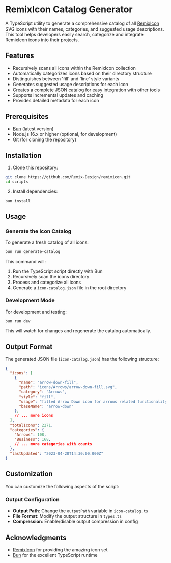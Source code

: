 # RemixIcon Catalog Generator

A TypeScript utility to generate a comprehensive catalog of all [RemixIcon](https://remixicon.com) SVG icons with their names, categories, and suggested usage descriptions. This tool helps developers easily search, categorize and integrate RemixIcon icons into their projects.

## Features

- Recursively scans all icons within the RemixIcon collection
- Automatically categorizes icons based on their directory structure
- Distinguishes between 'fill' and 'line' style variants
- Generates suggested usage descriptions for each icon
- Creates a complete JSON catalog for easy integration with other tools
- Supports incremental updates and caching
- Provides detailed metadata for each icon

## Prerequisites

- [Bun](https://bun.sh) (latest version)
- Node.js 16.x or higher (optional, for development)
- Git (for cloning the repository)

## Installation

1. Clone this repository:
```bash
git clone https://github.com/Remix-Design/remixicon.git
cd scripts
```

2. Install dependencies:
```bash
bun install
```

## Usage

### Generate the Icon Catalog

To generate a fresh catalog of all icons:

```bash
bun run generate-catalog
```

This command will:
1. Run the TypeScript script directly with Bun
2. Recursively scan the icons directory
3. Process and categorize all icons
4. Generate a `icon-catalog.json` file in the root directory

### Development Mode

For development and testing:

```bash
bun run dev
```

This will watch for changes and regenerate the catalog automatically.

## Output Format

The generated JSON file (`icon-catalog.json`) has the following structure:

```json
{
  "icons": [
    {
      "name": "arrow-down-fill",
      "path": "icons/Arrows/arrow-down-fill.svg",
      "category": "Arrows",
      "style": "fill",
      "usage": "filled Arrow Down icon for arrows related functionality",
      "baseName": "arrow-down"
    },
    // ... more icons
  ],
  "totalIcons": 2271,
  "categories": {
    "Arrows": 108,
    "Business": 168,
    // ... more categories with counts
  },
  "lastUpdated": "2023-04-20T14:30:00.000Z"
}
```

## Customization

You can customize the following aspects of the script:

### Output Configuration

- **Output Path**: Change the `outputPath` variable in `icon-catalog.ts`
- **File Format**: Modify the output structure in `types.ts`
- **Compression**: Enable/disable output compression in config



## Acknowledgments

- [RemixIcon](https://remixicon.com) for providing the amazing icon set
- [Bun](https://bun.sh) for the excellent TypeScript runtime 